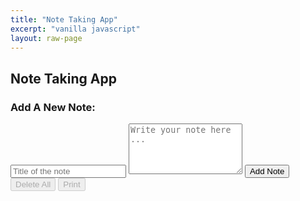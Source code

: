 ```yaml
---
title: "Note Taking App"
excerpt: "vanilla javascript"
layout: raw-page
---
```


<html>
    <head>
        <meta charset="utf-8">
        <meta http-equiv="X-UA-Compatible" content="IE=edge">
        <title>Note Taking App</title>
        <meta name="viewport" content="width=device-width, initial-scale=1">
        <!-- fontawesome cdn -->
        <link rel="stylesheet" href="https://cdnjs.cloudflare.com/ajax/libs/font-awesome/5.15.1/css/all.min.css" integrity="sha512-+4zCK9k+qNFUR5X+cKL9EIR+ZOhtIloNl9GIKS57V1MyNsYpYcUrUeQc9vNfzsWfV28IaLL3i96P9sdNyeRssA==" crossorigin="anonymous" />
        <link rel="stylesheet" href="/assets/note-taking-app-vanilla-js/style.css">
    </head>
    <body>
        <div class = "note">
        <h2 class="header">Note Taking App</h2>
        <div class = "note-input">
            <h3>Add A New Note: </h3>
            <div class = "note-wrapper">
            <input type = "text" id = "note-title" placeholder="Title of the note">
            <textarea rows = "5" placeholder="Write your note here ... " id = "note-content"></textarea>
            <button type = "button" class = "btn" id = "add-note-btn">
                <span><i class = "fas fa-plus"></i></span>
                Add Note
            </button>
            </div>
        </div>
        <div class = "note-list">
        </div>
        <button type = "button" class = "btn" id = "delete-all-btn" disabled>
            <span><i class = "fas fa-trash"></i></span>
            Delete All
        </button>
        <button type = "button" class = "btn right" id = "print-btn" disabled>
            <span><i class = "fas fa-print"></i></span>
            Print
        </button>
        </div>
        <script src="/assets/note-taking-app-vanilla-js/app.js"></script>
        <!-- note item -->
        <!-- <div class = "note-item">
        <h3>The Title Goes Here</h3>
        <p>Lorem ipsum dolor sit amet consectetur adipisicing elit. Animi fugit omnis expedita porro adipisci, asperiores facere ea. Voluptates quos quia consequatur explicabo. Perspiciatis, repellat. Ea facere dolorum a iste maiores!</p>
        <button type = "button" class = "btn delete-note-btn">
            <span><i class = "fas fa-trash"></i></span>
            Remove
        </button>
        </div> -->
    </body>
</html>

